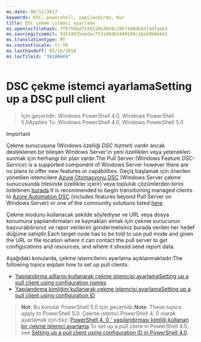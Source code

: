```yaml
---
ms.date: 06/12/2017
keywords: DSC, powershell, yapılandırma, Kur
title: DSC çekme istemci ayarlama
ms.openlocfilehash: 7f8758bd7145518e30e9c28b74d0db5d74dfaab3
ms.sourcegitcommit: 54534635eedacf531d8d6344019dc16a50b8b441
ms.translationtype: MT
ms.contentlocale: tr-TR
ms.lasthandoff: 05/16/2018
ms.locfileid: "34186669"
---
```

# <a name="setting-up-a-dsc-pull-client"></a><span data-ttu-id="8ac5e-103">DSC çekme istemci ayarlama</span><span class="sxs-lookup"><span data-stu-id="8ac5e-103">Setting up a DSC pull client</span></span>

> <span data-ttu-id="8ac5e-104">İçin geçerlidir: Windows PowerShell 4.0, Windows PowerShell 5.0</span><span class="sxs-lookup"><span data-stu-id="8ac5e-104">Applies To: Windows PowerShell 4.0, Windows PowerShell 5.0</span></span>

> [!IMPORTANT]
> <span data-ttu-id="8ac5e-105">Çekme sunucusuna (Windows özelliği *DSC hizmet*) vardır ancak desteklenen bir bileşen Windows Server'ın yeni özellikleri veya yetenekleri sunmak için herhangi bir plan vardır.</span><span class="sxs-lookup"><span data-stu-id="8ac5e-105">The Pull Server (Windows Feature *DSC-Service*) is a supported component of Windows Server however there are no plans to offer new features or capabilities.</span></span> <span data-ttu-id="8ac5e-106">Geçiş başlamak için önerilen yönetilen istemcilere [Azure Otomasyonu DSC](/azure/automation/automation-dsc-getting-started) (Windows Server çekme sunucusunda ötesinde özellikler içerir) veya topluluk çözümlerden birini listelenen [burada](pullserver.md#community-solutions-for-pull-service).</span><span class="sxs-lookup"><span data-stu-id="8ac5e-106">It is recommended to begin transitioning managed clients to [Azure Automation DSC](/azure/automation/automation-dsc-getting-started) (includes features beyond Pull Server on Windows Server) or one of the community solutions listed [here](pullserver.md#community-solutions-for-pull-service).</span></span>

<span data-ttu-id="8ac5e-107">Çekme modunu kullanacak şekilde söylediyse ve URL veya dosya konumuna yapılandırmaları ve kaynakları almak için çekme sunucunun başvurabilirsiniz ve rapor verilerini göndermelisiniz burada verilen her hedef düğüme sahiptir.</span><span class="sxs-lookup"><span data-stu-id="8ac5e-107">Each target node has to be told to use pull mode and given the URL or file location where it can contact the pull server to get configurations and resources, and where it should send report data.</span></span>

<span data-ttu-id="8ac5e-108">Aşağıdaki konularda, çekme istemcilerini ayarlama açıklanmaktadır:</span><span class="sxs-lookup"><span data-stu-id="8ac5e-108">The following topics explain how to set up pull clients:</span></span>

* [<span data-ttu-id="8ac5e-109">Yapılandırma adlarını kullanarak çekme istemcisi ayarlama</span><span class="sxs-lookup"><span data-stu-id="8ac5e-109">Setting up a pull client using configuration names</span></span>](pullClientConfigNames.md)
* [<span data-ttu-id="8ac5e-110">Yapılandırma kimliğini kullanarak çekme istemcisi ayarlama</span><span class="sxs-lookup"><span data-stu-id="8ac5e-110">Setting up a pull client using configuration ID</span></span>](pullClientConfigID.md)

> <span data-ttu-id="8ac5e-111">**Not**: Bu konular PowerShell 5.0 için geçerlidir.</span><span class="sxs-lookup"><span data-stu-id="8ac5e-111">**Note**: These topics apply to PowerShell 5.0.</span></span> <span data-ttu-id="8ac5e-112">Çekme istemci PowerShell 4. 0 olarak ayarlamak için bkz: [PowerShell 4. 0 ' yapılandırması kimliği kullanan bir çekme istemci ayarlama](pullClientConfigID4.md).</span><span class="sxs-lookup"><span data-stu-id="8ac5e-112">To set up a pull client in PowerShell 4.0, see [Setting up a pull client using configuration ID in PowerShell 4.0](pullClientConfigID4.md).</span></span>